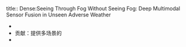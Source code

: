 title:: Dense:Seeing Through Fog Without Seeing Fog: Deep Multimodal Sensor Fusion in Unseen Adverse Weather

-
- 贡献：提供多场景的
-
